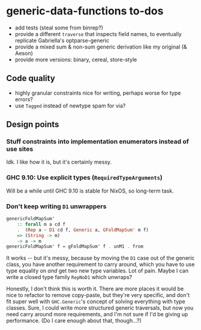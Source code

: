 # generic-data-functions to-dos
  * add tests (steal some from binrep?)
  * provide a different `traverse` that inspects field names, to eventually
    replicate Gabriella's optparse-generic
  * provide a mixed sum & non-sum generic derivation like my original (& Aeson)
  * provide more versions: binary, cereal, store-style

## Code quality
  * highly granular constraints nice for writing, perhaps worse for type errors?
  * use `Tagged` instead of newtype spam for via?

## Design points
### Stuff constraints into implementation enumerators instead of use sites
Idk. I like how it is, but it's certainly messy.

### GHC 9.10: Use explicit types (`RequiredTypeArguments`)
Will be a while until GHC 9.10 is stable for NixOS, so long-term task.

### Don't keep writing `D1` unwrappers
```haskell
genericFoldMapSum'
    :: forall m a cd f
    .  (Rep a ~ D1 cd f, Generic a, GFoldMapSum' m f)
    => (String -> m)
    -> a -> m
genericFoldMapSum' f = gFoldMapSum' f . unM1 . from
```

It works -- but it's messy, because by moving the `D1` case out of the generic
class, you have another requirement to carry around, which you have to use type
equality on *and* get two new type variables. Lot of pain. Maybe I can write a
closed type family `RepNoD1` which unwraps?

Honestly, I don't think this is worth it. There are more places it would be nice
to refactor to remove copy-paste, but they're very specific, and don't fit super
well with `GHC.Generic`'s concept of solving everything with type classes. Sure,
I could write more structured generic traversals, but now you need carry around
more requirements, and I'm not sure if I'd be giving up performance. (Do I care
enough about that, though...?)
